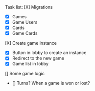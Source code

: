 Task list:
[X] Migrations

- [x] Games
- [x] Game Users
- [x] Cards
- [x] Game Cards

[X] Create game instance

- [x] Button in lobby to create an instance
- [x] Redirect to the new game
- [x] Game list in lobby

[] Some game logic

- [] Turns? When a game is won or lost?
